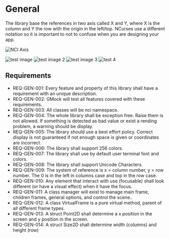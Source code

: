 # General

The library base the references in two axis called X and Y, where X is the column and Y the row with the origin
in the left/top. NCurses use a different notation so it is important to not to confuse when you are designing
your app.

![NCI Axis](https://media.githubusercontent.com/media/vgonisanz/nci/master/docs/images/nci_axis.png)

![test image](images/nci.png)
![test image 2](./images/nci.png)
![test image 3](/images/nci.png)
![test 4](https://vgonisanz.github.io/nci/images/nci.png)

## Requirements

* REQ-GEN-001: Every feature and property of this library shall have a requirement with an unique description.
* REQ-GEN-002: GMock will test all features covered with these requirements.
* REQ-GEN-003: All classes will be nci namespace.
* REQ-GEN-004: The whole library shall be exception free. Raise them is not allowed. If something is detected as
  bad value or exist a rending problem, a warning should be display.
* REQ-GEN-005: The library should use a best effort policy. Correct display is not guaranteed if not enough space
  is given or coordinates are incorrect.
* REQ-GEN-006: The library shall support 256 colors.
* REQ-GEN-007: The library shall use by default user terminal font and colors.
* REQ-GEN-008: The library shall support Unicode Characters.
* REQ-GEN-009: The system of reference is x = column number, y = row number. The 0 is in the left in columns case and top in the row case.
* REQ-GEN-010: Any element that interact with use (focusable) shall look different (or have a visual effect) when it have the focus.
* REQ-GEN-011: A class manager will exist to manage main frame, children frames, general options, and control the scene..
* REQ-GEN-012: A class VirtualFrame is a pure virtual method, parent of all different frame types.
* REQ-GEN-013: A struct Point2D shall determine a x position in the screen and y position in the screen.
* REQ-GEN-014: A struct Size2D shall determine width (columns) and height (row)

